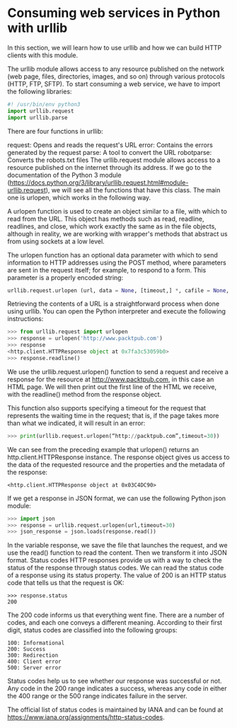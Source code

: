 # Consuming web services in Python with urllib
In this section, we will learn how to use urllib and how we can build HTTP clients with this module.

The urllib module allows access to any resource published on the network (web page, files, directories, images, and so on) through various protocols (HTTP, FTP, SFTP). To start consuming a web service, we have to import the following libraries:
```python
#! /usr/bin/env python3
import urllib.request
import urllib.parse
```
There are four functions in urllib:

request: Opens and reads the request's URL
error: Contains the errors generated by the request
parse: A tool to convert the URL
robotparse: Converts the robots.txt files
The urllib.request module allows access to a resource published on the internet through its address. If we go to the documentation of the Python 3 module (https://docs.python.org/3/library/urllib.request.html#module-urllib.request), we will see all the functions that have this class. The main one is urlopen, which works in the following way.

A urlopen function is used to create an object similar to a file, with which to read from the URL. This object has methods such as read, readline, readlines, and close, which work exactly the same as in the file objects, although in reality, we are working with wrapper's methods that abstract us from using sockets at a low level.

The urlopen function has an optional data parameter with which to send information to HTTP addresses using the POST method, where parameters are sent in the request itself; for example, to respond to a form. This parameter is a properly encoded string:
```python
urllib.request.urlopen (url, data = None, [timeout,] *, cafile = None, capath = None, cadefault = False, context = None)
```
Retrieving the contents of a URL is a straightforward process when done using urllib. You can open the Python interpreter and execute the following instructions:
```python
>>> from urllib.request import urlopen
>>> response = urlopen('http://www.packtpub.com')
>>> response
<http.client.HTTPResponse object at 0x7fa3c53059b0>
>>> response.readline()
```
We use the urllib.request.urlopen() function to send a request and receive a response for the resource at http://www.packtpub.com, in this case an HTML page. We will then print out the first line of the HTML we receive, with the readline() method from the response object.

This function also supports specifying a timeout for the request that represents the waiting time in the request; that is, if the page takes more than what we indicated, it will result in an error:
```python
>>> print(urllib.request.urlopen(“http://packtpub.com”,timeout=30))
```
We can see from the preceding example that urlopen() returns an http.client.HTTPResponse instance. The response object gives us access to the data of the requested resource and the properties and the metadata of the response:
```
<http.client.HTTPResponse object at 0x03C4DC90>
```
If we get a response in JSON format, we can use the following Python json module:
```python
>>> import json
>>> response = urllib.request.urlopen(url,timeout=30)
>>> json_response = json.loads(response.read())
```
In the variable response, we save the file that launches the request, and we use the read() function to read the content. Then we transform it into JSON format.
Status codes
HTTP responses provide us with a way to check the status of the response through status codes. We can read the status code of a response using its status property. The value of 200 is an HTTP status code that tells us that the request is OK:
```
>>> response.status
200
```
The 200 code informs us that everything went fine. There are a number of codes, and each one conveys a different meaning. According to their first digit, status codes are classified into the following groups:
```
100: Informational
200: Success
300: Redirection
400: Client error
500: Server error
```
Status codes help us to see whether our response was successful or not. Any code in the 200 range indicates a success, whereas any code in either the 400 range or the 500 range indicates failure in the server.

The official list of status codes is maintained by IANA and can be found at https://www.iana.org/assignments/http-status-codes.
